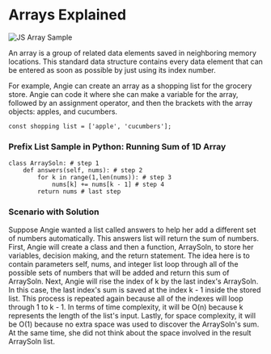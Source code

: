 # Arrays Explained

<img src="#" alt="JS Array Sample">

<p>An array is a group of related data elements saved in neighboring memory locations. 
This standard data structure contains every data element that can be entered as soon as possible by just using its index number. </p>

<p>For example, Angie can create an array as a shopping list for the grocery store. Angie can code it where she can make a variable for the array, followed by an assignment operator, and then the brackets with the array objects: apples, and cucumbers.

    const shopping list = ['apple', 'cucumbers']; 

</p>

<h3>Prefix List Sample in Python: Running Sum of 1D Array</h3>

<p>

    class ArraySoln: # step 1
        def answers(self, nums): # step 2
            for k in range(1,len(nums)): # step 3
                nums[k] += nums[k - 1] # step 4
            return nums # last step
</p>

<h3>Scenario with Solution</h3>
<p>Suppose Angie wanted a list called answers to help her add a different set of numbers automatically. This answers list will return the sum of numbers. First, Angie will create a class and then a function, ArraySoln, to store her variables, decision making, and the return statement. The idea here is to contain parameters self, nums, and integer list loop through all of the possible sets of numbers that will be added and return this sum of ArraySoln. Next, Angie will rise the index of k by the last index's ArraySoln. In this case, the last index's sum is saved at the index k - 1 inside the stored list. This process is repeated again because all of the indexes will loop through 1 to k - 1. In terms of time complexity, it will be O(n) because k represents the length of the list's input. Lastly, for space complexity, it will be O(1) because no extra space was used to discover the ArraySoln's sum. At the same time, she did not think about the space involved in the result ArraySoln list. </p>


